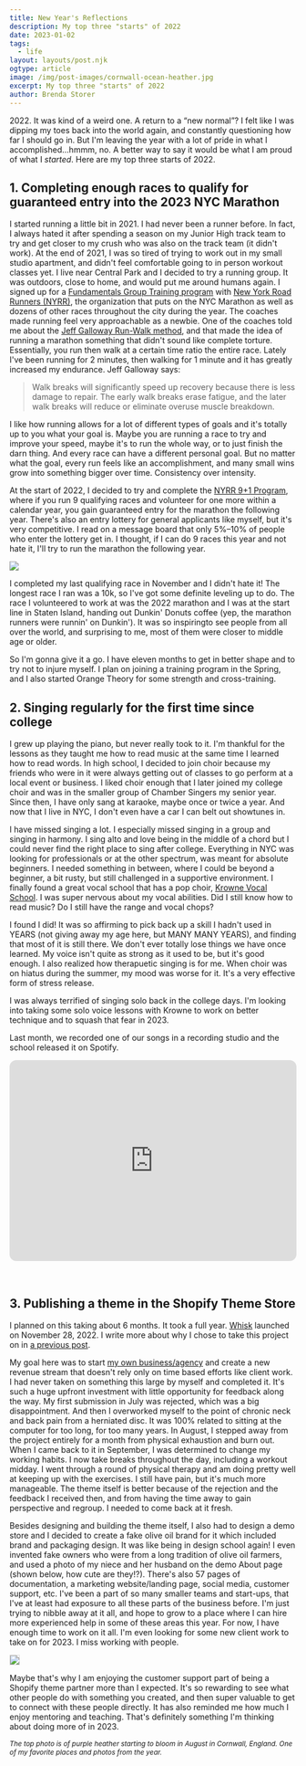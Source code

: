 ```yaml
---
title: New Year's Reflections
description: My top three "starts" of 2022
date: 2023-01-02
tags:
  - life
layout: layouts/post.njk
ogtype: article
image: /img/post-images/cornwall-ocean-heather.jpg
excerpt: My top three "starts" of 2022
author: Brenda Storer
---
```

<p>
2022. It was kind of a weird one. A return to a &ldquo;new normal&rdquo;? 
I felt like I was dipping my toes back into the world again, and constantly questioning how far I should go in. But I'm leaving the year with a lot of pride in what I accomplished...hmmm, no. A better way to say it would be what I am proud of what I <em>started</em>. Here are my top three starts of 2022.
</p>

## 1. Completing enough races to qualify for guaranteed entry into the 2023 NYC Marathon

I started running a little bit in 2021. I had never been a runner before. In fact, I always hated it after spending a season on my Junior High track team to try and get closer to my crush who was also on the track team (it didn't work). At the end of 2021, I was so tired of trying to work out in my small studio apartment, and didn't feel comfortable going to in person workout classes yet. I live near Central Park and I decided to try a running group. It was outdoors, close to home, and would put me around humans again. I signed up for a <a href="https://www.nyrr.org/train/classes/grouptraining" target="_blank" rel="noopener">Fundamentals Group Training program</a> with <a href="https://www.nyrr.org/" target="_blank" rel="noopener">New York Road Runners (NYRR)</a>, the organization that puts on the NYC Marathon as well as dozens of other races throughout the city during the year. The coaches made running feel very approachable as a newbie. One of the coaches told me about the <a href="https://www.runtothefinish.com/galloway-method-run-walk-marathon/" target="_blank" rel="noopener">Jeff Galloway Run-Walk method</a>, and that made the idea of running a marathon something that didn't sound like complete torture. Essentially, you run then walk at a certain time ratio the entire race. Lately I've been running for 2 minutes, then walking for 1 minute and it has greatly increased my endurance. Jeff Galloway says:

>Walk breaks will significantly speed up recovery because there is less damage to repair. The early walk breaks erase fatigue, and the later walk breaks will reduce or eliminate overuse muscle breakdown.

I like how running allows for a lot of different types of goals and it's totally up to you what your goal is. Maybe you are running a race to try and improve your speed, maybe it's to run the whole way, or to just finish the darn thing. And every race can have a different personal goal. But no matter what the goal, every run feels like an accomplishment, and many small wins grow into something bigger over time. Consistency over intensity.

At the start of 2022, I decided to try and complete the <a href="https://www.nyrr.org/run/guaranteed-entry/tcs-new-york-city-marathon-9plus1-program" target="_blank" rel="noopener">NYRR 9+1 Program</a>, where if you run 9 qualifying races and volunteer for one more within a calendar year, you gain guaranteed entry for the marathon the following year. There's also an entry lottery for general applicants like myself, but it's very competitive. I read on a message board that only 5%&ndash;10% of people who enter the lottery get in. I thought, if I can do 9 races this year and not hate it, I'll try to run the marathon the following year. 

<img src="/img/post-images/marathon-2022.jpg" class="post__small-image space--mb--medium"/>

I completed my last qualifying race in November and I didn't hate it! The longest race I ran was a 10k, so I've got some definite leveling up to do. The race I volunteered to work at was the 2022 marathon and I was at the start line in Staten Island, handing out Dunkin' Donuts coffee (yep, the marathon runners were runnin' on Dunkin'). It was so inspiringto see people from all over the world, and surprising to me, most of them were closer to middle age or older.</p>


So I'm gonna give it a go. I have eleven months to get in better shape and to try not to injure myself. I plan on joining a training program in the Spring, and I also started Orange Theory for some strength and cross-training.

<div class="post__clearfix"></div>

## 2. Singing regularly for the first time since college

I grew up playing the piano, but never really took to it. I'm thankful for the lessons as they taught me how to read music at the same time I learned how to read words. In high school, I decided to join choir because my friends who were in it were always getting out of classes to go perform at a local event or business. I liked choir enough that I later joined my college choir and was in the smaller group of Chamber Singers my senior year. Since then, I have only sang at karaoke, maybe once or twice a year. And now that I live in NYC, I don't even have a car I can belt out showtunes in.

I have missed singing a lot. I especially missed singing in a group and singing in harmony. I sing alto and love being in the middle of a chord but I could never find the right place to sing after college. Everything in NYC was looking for professionals or at the other spectrum, was meant for absolute beginners. I needed something in between, where I could be beyond a beginner, a bit rusty, but still challenged in a supportive environment. I finally found a great vocal school that has a pop choir, <a href="https://www.krowneonyourvoice.com/index.html" target="_blank" rel="noopener">Krowne Vocal School</a>. I was super nervous about my vocal abilities. Did I still know how to read music? Do I still have the range and vocal chops? 

I found I did! It was so affirming to pick back up a skill I hadn't used in YEARS (not giving away my age here, but MANY MANY YEARS), and finding that most of it is still there. We don't ever totally lose things we have once learned. My voice isn't quite as strong as it used to be, but it's good enough. I also realized how therapuetic singing is for me. When choir was on hiatus during the summer, my mood was worse for it. It's a very effective form of stress release.

I was always terrified of singing solo back in the college days. I'm looking into taking some solo voice lessons with Krowne to work on better technique and to squash that fear in 2023.

Last month, we recorded one of our songs in a recording studio and the school released it on Spotify. 

<iframe style="border-radius:12px;margin-bottom: 2rem;" src="https://open.spotify.com/embed/track/2NOxtPBAe9apY2wyt21oia?utm_source=generator" width="100%" height="352" frameBorder="0" allowfullscreen="" allow="autoplay; clipboard-write; encrypted-media; fullscreen; picture-in-picture" loading="lazy"></iframe>

## 3. Publishing a theme in the Shopify Theme Store
I planned on this taking about 6 months. It took a full year. <a href="https://themes.shopify.com/themes/whisk/styles/soft" target="_blank" rel="noopener">Whisk</a> launched on November 28, 2022. I write more about why I chose to take this project on in <a href="https://brendastorer.com/posts/why-i-built-a-theme-for-shopify-2022-12-24/" target="_blank">a previous post</a>. 

My goal here was to start <a href="https://coquelicot.io/" target="_blank">my own business/agency</a> and create a new revenue stream that doesn't rely only on time based efforts like client work. I had never taken on something this large by myself and completed it. It's such a huge upfront investment with little opportunity for feedback along the way. My first submission in July was rejected, which was a big disappointment. And then I overworked myself to the point of chronic neck and back pain from a herniated disc. It was 100% related to sitting at the computer for too long, for too many years. In August, I stepped away from the project entirely for a month from physical exhaustion and burn out. When I came back to it in September, I was determined to change my working habits. I now take breaks throughout the day, including a workout midday. I went through a round of physical therapy and am doing pretty well at keeping up with the exercises. I still have pain, but it's much more manageable. The theme itself is better because of the rejection and the feedback I received then, and from having the time away to gain perspective and regroup. I needed to come back at it fresh.

Besides designing and building the theme itself, I also had to design a demo store and I decided to create a fake olive oil brand for it which included brand and packaging design. It was like being in design school again! I even invented fake owners who were from a long tradition of olive oil farmers, and used a photo of my niece and her husband on the demo About page (shown below, how cute are they!?). There's also 57 pages of documentation, a marketing website/landing page, social media, customer support, etc. I've been a part of so many smaller teams and start-ups, that I've at least had exposure to all these parts of the business before. I'm just trying to nibble away at it all, and hope to grow to a place where I can hire more experienced help in some of these areas this year. For now, I have enough time to work on it all. I'm even looking for some new client work to take on for 2023. I miss working with people.

<img src="/img/post-images/frulla-about.jpg" class="space--mb--medium" style="border: 1px solid #dedede;"/>

Maybe that's why I am enjoying the customer support part of being a Shopify theme partner more than I expected. It's so rewarding to see what other people do with something you created, and then super valuable to get to connect with these people directly. It has also reminded me how much I enjoy mentoring and teaching. That's definitely something I'm thinking about doing more of in 2023. 

<em style="font-size: 0.85em; line-height: 1.3; display: inline-block;">The top photo is of purple heather starting to bloom in August in Cornwall, England. One of my favorite places and photos from the year.</em>


